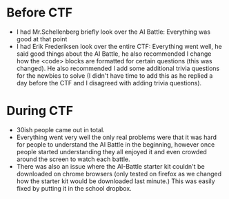 # Before CTF

- I had Mr.Schellenberg briefly look over the AI Battle: 
Everything was good at that point
- I had Erik Frederiksen look over the entire CTF: 
Everything went well, he said good things about the AI Battle, he also recommended I change how the \<code> blocks are formatted for certain questions (this was changed).
He also recommended I add some additional trivia questions for the newbies to solve (I didn't have time to add this as he replied a day before the CTF and I disagreed with adding trivia questions).

# During CTF

- 30ish people came out in total.
- Everything went very well the only real problems were that it was hard for people to understand the AI Battle in the beginning, 
however once people started understanding they all enjoyed it and even crowded around the screen to watch each battle.
- There was also an issue where the AI-Battle starter kit couldn't be downloaded on chrome browsers (only tested on firefox as we changed how the starter kit would be downloaded last minute.) This was easily fixed by putting it in the school dropbox.
